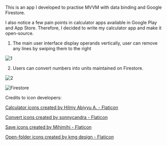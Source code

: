 This is an app I developed to practise MVVM with data binding and Google Firestore.

I also notice a few pain points in calculator apps available in Google Play and App Store. Therefore, I decided to write my calculator app and make it open-source.

1. The main user interface display operands vertically, user can remove any lines by swiping them to the right

![1](https://github.com/wanlok/wanlok-calculator-kotlin/assets/48524179/6681f75e-1bf3-4004-98c1-aa23ca264575)

2. Users can convert numbers into units maintained on Firestore.

![2](https://github.com/wanlok/wanlok-calculator-kotlin/assets/48524179/a0ecd1ec-2878-413c-9cd2-b61b9d5fd92c)

![Firestore](https://github.com/wanlok/wanlok-calculator-kotlin/assets/48524179/40ff23fb-42b6-4f71-a93f-68886643432a)

Credits to icon developers:

<a href="https://www.flaticon.com/free-icons/calculator" title="calculator icons">Calculator icons created by Hilmy Abiyyu A. - Flaticon</a>

<a href="https://www.flaticon.com/free-icons/convert" title="convert icons">Convert icons created by sonnycandra - Flaticon</a>

<a href="https://www.flaticon.com/free-icons/save" title="save icons">Save icons created by Mihimihi - Flaticon</a>

<a href="https://www.flaticon.com/free-icons/open-folder" title="open-folder icons">Open-folder icons created by kmg design - Flaticon</a>
